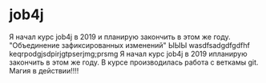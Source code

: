 # job4j
Я начал курс job4j в 2019 и планирую закончить в этом же году.
"Объединение зафиксированных изменений" ЫЫЫ
wasdfsadgdfgdfhf
keqrpodgjsdpirjgtpserjmg;prsmg
Я начал курс job4j в 2019 ипланирую закончить в этом же году.
В курсе производилась работа с веткамы git.
Магия в действии!!!!
